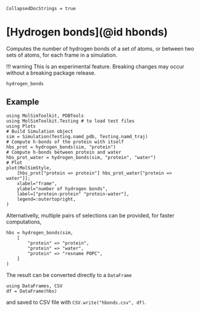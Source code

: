 ```@meta
CollapsedDocStrings = true
```

# [Hydrogen bonds](@id hbonds)

Computes the number of hydrogen bonds of a set of atoms, or between two sets 
of atoms, for each frame in a simulation.

!!! warning
    This is an experimental feature. Breaking changes may occur without 
    a breaking package release.

```@docs
hydrogen_bonds
```
## Example

```@example hbonds
using MolSimToolkit, PDBTools
using MolSimToolkit.Testing # to load test files
using Plots
# Build Simulation object
sim = Simulation(Testing.namd_pdb, Testing.namd_traj) 
# Compute h-bonds of the protein with itself
hbs_prot = hydrogen_bonds(sim, "protein")
# Compute h-bonds between protein and water
hbs_prot_water = hydrogen_bonds(sim, "protein", "water")
# Plot 
plot(MolSimStyle, 
    [hbs_prot["protein => protein"] hbs_prot_water["protein => water"]];
    xlabel="frame",
    ylabel="number of hydrogen bonds",
    label=["protein-protein" "protein-water"],
    legend=:outertopright,
)
```

Alternativelly, multiple pairs of selections can be provided, for faster computations,
```@example hbonds
hbs = hydrogen_bonds(sim, 
    [
        "protein" => "protein", 
        "protein" => "water",
        "protein" => "resname POPC",
    ]
)
``` 
The result can be converted directly to a `DataFrame`
```@example hbonds
using DataFrames, CSV
df = DataFrame(hbs)
```
and saved to CSV file with `CSV.write("hbonds.csv", df)`.


